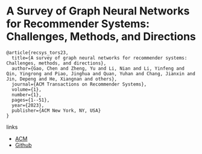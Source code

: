 # A Survey of Graph Neural Networks for Recommender Systems: Challenges, Methods, and Directions

```
@article{recsys_tors23,
  title={A survey of graph neural networks for recommender systems: Challenges, methods, and directions},
  author={Gao, Chen and Zheng, Yu and Li, Nian and Li, Yinfeng and Qin, Yingrong and Piao, Jinghua and Quan, Yuhan and Chang, Jianxin and Jin, Depeng and He, Xiangnan and others},
  journal={ACM Transactions on Recommender Systems},
  volume={1},
  number={1},
  pages={1--51},
  year={2023},
  publisher={ACM New York, NY, USA}
}
```

links
- [ACM](https://dl.acm.org/doi/full/10.1145/3568022)
- [Github](https://github.com/tsinghua-fib-lab/GNN-Recommender-Systems)
